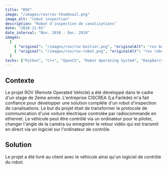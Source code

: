 ```yaml
---
title: "ROV"
image: "/images/rov/rov-thumbnail.png"
image_alt: "robot inspection"
description: "Robot d'inspection de canalisations"
date: "2018-11-01"
date_interval: "Nov. 2018 - Dec. 2018"
images:
  [
    { "original": "/images/rov/rov-boitier.png", "originalAlt": "rov boitier" },
    { "original": "/images/rov/rov-robot.png", "originalAlt": "rov robot" },
  ]
techs: ["Python", "C++", "OpenCV", "Robot Operating System", "Raspberry Pi"]
---
```


## Contexte

Le projet ROV (Remote Operated Vehicle) a été développé dans le cadre d'un stage de 2ème année.
L'entreprise CISCREA (La Farlède) m'a fait confiance pour développer une solution complète d'un robot d'inspection de canalisations.
Le but du projet était de transformer le protocole de communication d'une voiture électrique controlée par radiocommande en ethernet. Le véhicule peut être contrôlé via un ordinateur pour le piloter, changer l'angle de la caméra ou enregistrer le retour vidéo qui est transmit en direct via un logiciel sur l'ordinateur de contrôle.

## Solution

Le projet a été livré au client avec le véhicule ainsi qu'un logiciel de contrôle du robot.
